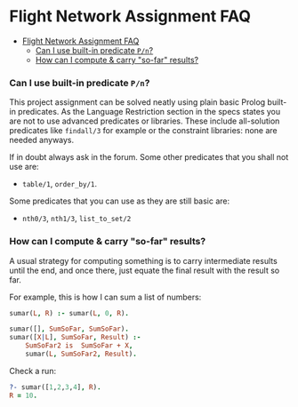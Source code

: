 # Flight Network Assignment FAQ

- [Flight Network Assignment FAQ](#flight-network-assignment-faq)
    - [Can I use built-in predicate `P/n`?](#can-i-use-built-in-predicate-pn)
    - [How can I compute \& carry "so-far" results?](#how-can-i-compute--carry-so-far-results)

### Can I use built-in predicate `P/n`?

This project assignment can be solved neatly using plain basic Prolog built-in predicates. As the Language Restriction section in the specs states you are not to use advanced predicates or libraries. These include all-solution predicates like `findall/3` for example or the constraint libraries: none are needed anyways.

If in doubt always ask in the forum. Some other predicates that you shall not use are:

- `table/1`, `order_by/1`.

Some predicates that you can use as they are still basic are:

- `nth0/3`, `nth1/3`, `list_to_set/2`


### How can I compute & carry "so-far" results?

A usual strategy for computing something is to carry intermediate results until the end, and once there, just equate the final result with the result so far.

For example, this is how I can sum a list of numbers:

```prolog
sumar(L, R) :- sumar(L, 0, R).

sumar([], SumSoFar, SumSoFar).
sumar([X|L], SumSoFar, Result) :-
    SumSoFar2 is  SumSoFar + X,
    sumar(L, SumSoFar2, Result).
```

Check a run:

```prolog
?- sumar([1,2,3,4], R).
R = 10.
```

